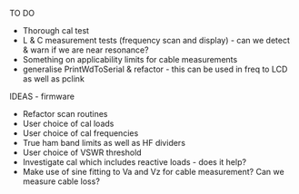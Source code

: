TO DO
   - Thorough cal test
   - L & C measurement tests (frequency scan and display) - can we detect & warn if we are near resonance?
   - Something on applicability limits for cable measurements
   - generalise PrintWdToSerial & refactor - this can be used in freq to LCD as well as pclink
   

IDEAS - firmware
  - Refactor scan routines
  - User choice of cal loads
  - User choice of cal frequencies
  - True ham band limits as well as HF dividers
  - User choice of VSWR threshold
  - Investigate cal which includes reactive loads - does it help?
  - Make use of sine fitting to Va and Vz for cable measurement? Can we measure cable loss?


